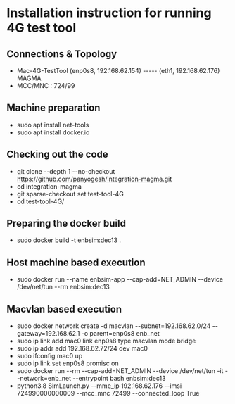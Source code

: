 # Installation instruction for running 4G test tool

## Connections & Topology
* Mac-4G-TestTool (enp0s8, 192.168.62.154) ----- (eth1, 192.168.62.176) MAGMA
* MCC/MNC : 724/99

## Machine preparation
* sudo apt install net-tools
* sudo apt  install docker.io

## Checking out the code
* git clone --depth 1 --no-checkout https://github.com/panyogesh/integration-magma.git
* cd integration-magma
* git sparse-checkout set test-tool-4G
* cd test-tool-4G/

## Preparing the docker build
* sudo docker build -t enbsim:dec13 .

## Host machine based execution
* sudo docker run  --name enbsim-app --cap-add=NET_ADMIN --device /dev/net/tun --rm  enbsim:dec13

## Macvlan based execution
* sudo docker network create -d macvlan --subnet=192.168.62.0/24 --gateway=192.168.62.1 -o parent=enp0s8 enb_net
* sudo ip link add mac0 link enp0s8 type macvlan mode bridge
* sudo ip addr add 192.168.62.72/24 dev mac0
* sudo ifconfig mac0 up
* sudo ip link set enp0s8 promisc on
* sudo docker run --rm --cap-add=NET_ADMIN --device /dev/net/tun -it --network=enb_net --entrypoint bash enbsim:dec13
* python3.8 SimLaunch.py --mme_ip 192.168.62.176 --imsi 724990000000009 --mcc_mnc 72499 --connected_loop True

